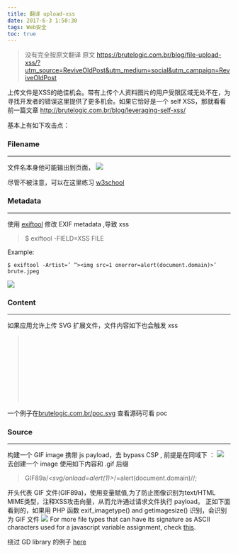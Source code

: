 ```yaml
---
title: 翻译 upload-xss
date: 2017-6-3 1:50:30
tags: Web安全
toc: true
---
```


> 没有完全按原文翻译
> 原文 https://brutelogic.com.br/blog/file-upload-xss/?utm_source=ReviveOldPost&utm_medium=social&utm_campaign=ReviveOldPost

上传文件是XSS的绝佳机会。带有上传个人资料图片的用户受限区域无处不在，为寻找开发者的错误这里提供了更多机会。如果它恰好是一个 self XSS，那就看看前一篇文章 http://brutelogic.com.br/blog/leveraging-self-xss/

基本上有如下攻击点：

### Filename
---
文件名本身他可能输出到页面，
![](https://i1.wp.com/brutelogic.com.br/blog/wp-content/uploads/2016/04/xss-gif-filename.gif)

尽管不被注意，可以在这里练习 [w3school](http://www.w3schools.com/jsref/tryit.asp?filename=tryjsref_fileupload_value)

### Metadata
---
使用 [exiftool](http://www.sno.phy.queensu.ca/~phil/exiftool/) 修改 EXIF metadata ,导致 xss
> $ exiftool -FIELD=XSS FILE

Example:
```
$ exiftool -Artist=’ “><img src=1 onerror=alert(document.domain)>’ brute.jpeg
```
![](https://i2.wp.com/brutelogic.com.br/blog/wp-content/uploads/2016/04/exif-brute-collage.jpg)

### Content
---
如果应用允许上传 SVG 扩展文件，文件内容如下也会触发 xss

> <svg xmlns="http://www.w3.org/2000/svg" onload="alert(document.domain)"/>

一个例子在[brutelogic.com.br/poc.svg](http://brutelogic.com.br/poc.svg) 查看源码可看 poc

### Source
---
构建一个 GIF image 携带 js payload，去 bypass CSP , 前提是在同域下 ：
![](https://i2.wp.com/brutelogic.com.br/blog/wp-content/uploads/2016/04/xss-gif-source.gif)
去创建一个 image 使用如下内容和 .gif 后缀
> GIF89a/*<svg/onload=alert(1)>*/=alert(document.domain)//;

开头代表 GIF 文件(GIF89a)，使用变量赋值,为了防止图像识别为text/HTML MIME类型，注释XSS攻击向量，从而允许通过请求文件执行 payload。
正如下面看到的，如果用 PHP 函数 exif_imagetype() and getimagesize() 识别，会识别为 GIF 文件 
![](https://i2.wp.com/brutelogic.com.br/blog/wp-content/uploads/2016/04/xss-gif.png)
For more file types that can have its signature as ASCII characters used for a javascript variable assignment, check [this](https://en.wikipedia.org/wiki/List_of_file_signatures).

绕过 GD library 的例子 [here](https://github.com/d0lph1n98/Defeating-PHP-GD-imagecreatefromgif)



